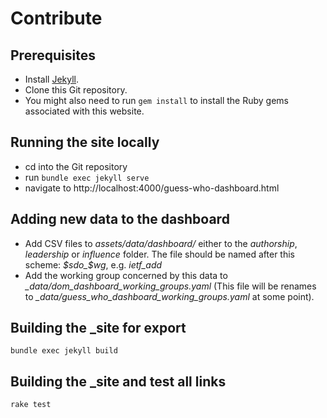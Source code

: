 # Contribute

## Prerequisites

* Install [Jekyll](https://jekyllrb.com/docs/installation/).
* Clone this Git repository.
* You might also need to run `gem install` to install the Ruby gems
  associated with this website.

## Running the site locally

* cd into the Git repository
* run `bundle exec jekyll serve`
* navigate to http://localhost:4000/guess-who-dashboard.html

## Adding new data to the dashboard

- Add CSV files to *assets/data/dashboard/* either to the *authorship*,
  *leadership* or *influence* folder. The file should be named after
  this scheme: *$sdo_$wg*, e.g. *ietf_add*
- Add the working group concerned by this data to *_data/dom_dashboard_working_groups.yaml*
  (This file will be renames to *_data/guess_who_dashboard_working_groups.yaml* at
  some point).

## Building the _site for export

`bundle exec jekyll build`

## Building the _site and test all links

`rake test`
